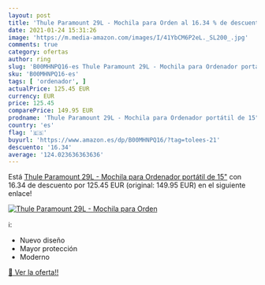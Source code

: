 ```yaml
---
layout: post
title: 'Thule Paramount 29L - Mochila para Orden al 16.34 % de descuento'
date: 2021-01-24 15:31:26
image: 'https://m.media-amazon.com/images/I/41YbCM6P2eL._SL200_.jpg'
comments: true
category: ofertas
author: ring
slug: 'B00MHNPQ16-es Thule Paramount 29L - Mochila para Ordenador portátil de 15"'
sku: 'B00MHNPQ16-es'
tags: [ 'ordenador', ]
actualPrice: 125.45 EUR
currency: EUR
price: 125.45
comparePrice: 149.95 EUR
prodname: 'Thule Paramount 29L - Mochila para Ordenador portátil de 15"'
country: 'es'
flag: '🇪🇸'
buyurl: 'https://www.amazon.es/dp/B00MHNPQ16/?tag=tolees-21'
descuento: '16.34'
average: '124.023636363636'
---
```


Está [Thule Paramount 29L - Mochila para Ordenador portátil de 15"](https://www.amazon.es/dp/B00MHNPQ16/?tag=tolees-21) con 16.34 de descuento por 125.45 EUR (original: 149.95 EUR) en el siguiente enlace!

[![Thule Paramount 29L - Mochila para Orden](https://m.media-amazon.com/images/I/41YbCM6P2eL._SL200_.jpg)](https://www.amazon.es/dp/B00MHNPQ16/?tag=tolees-21)

ℹ️:

- Nuevo diseño
- Mayor protección
- Moderno

[🛒 Ver la oferta!!](https://www.amazon.es/dp/B00MHNPQ16/?tag=tolees-21)
